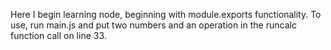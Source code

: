 Here I begin learning node, beginning with module.exports functionality. To use, run main.js and put two numbers and an operation in the runcalc function call on line 33.
